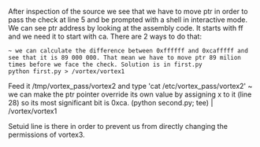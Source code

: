After inspection of the source we see that we have to move ptr in order to pass the check at line 5 and be prompted with a shell in interactive mode. We can see ptr address by looking at the assembly code. It starts with ff and we need it to start with ca. There are 2 ways to do that:

	~ we can calculate the difference between 0xffffff and 0xcafffff and see that it is 89 000 000. That mean we have to move ptr 89 milion times before we face the check. Solution is in first.py
	python first.py > /vortex/vortex1 
Feed it /tmp/vortex_pass/vortex2 and type 'cat /etc/vortex_pass/vortex2'
	~ we can make the ptr pointer override its own value by assigning x to it (line 28) so its most significant bit is 0xca. 
	(python second.py; tee) | /vortex/vortex1

Setuid line is there in order to prevent us from directly changing the permissions of vortex3.
